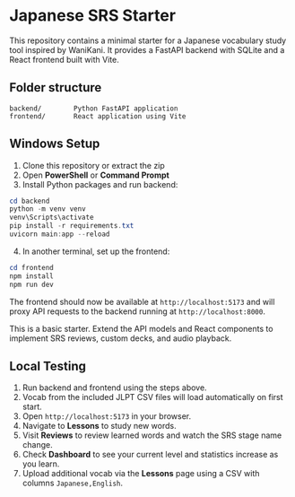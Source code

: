 # Japanese SRS Starter

This repository contains a minimal starter for a Japanese vocabulary study tool inspired by WaniKani.
It provides a FastAPI backend with SQLite and a React frontend built with Vite.

## Folder structure

```
backend/        Python FastAPI application
frontend/       React application using Vite
```

## Windows Setup

1. Clone this repository or extract the zip
2. Open **PowerShell** or **Command Prompt**
3. Install Python packages and run backend:

```powershell
cd backend
python -m venv venv
venv\Scripts\activate
pip install -r requirements.txt
uvicorn main:app --reload
```

4. In another terminal, set up the frontend:

```powershell
cd frontend
npm install
npm run dev
```

The frontend should now be available at `http://localhost:5173` and will proxy API requests to the backend running at `http://localhost:8000`.

This is a basic starter. Extend the API models and React components to implement SRS reviews, custom decks, and audio playback.

## Local Testing

1. Run backend and frontend using the steps above.
2. Vocab from the included JLPT CSV files will load automatically on first start.
3. Open `http://localhost:5173` in your browser.
4. Navigate to **Lessons** to study new words.
5. Visit **Reviews** to review learned words and watch the SRS stage name change.
6. Check **Dashboard** to see your current level and statistics increase as you learn.
7. Upload additional vocab via the **Lessons** page using a CSV with columns `Japanese,English`.
